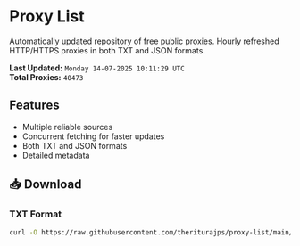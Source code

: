 # Proxy List

Automatically updated repository of free public proxies. Hourly refreshed HTTP/HTTPS proxies in both TXT and JSON formats.

**Last Updated:** `Monday 14-07-2025 10:11:29 UTC`  
**Total Proxies:** `40473`

## Features
- Multiple reliable sources
- Concurrent fetching for faster updates
- Both TXT and JSON formats
- Detailed metadata

## 📥 Download

### TXT Format
```bash
curl -O https://raw.githubusercontent.com/theriturajps/proxy-list/main/proxies.txt